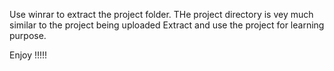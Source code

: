 Use winrar to extract the project folder.
THe project directory is vey much similar to the project being uploaded
Extract and use the project for learning purpose.


Enjoy !!!!!
